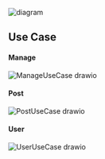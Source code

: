 ![diagram](https://github.com/user-attachments/assets/e63a0a01-3055-4f0f-bf98-2c331d90b6d1)

## Use Case
#### Manage
![ManageUseCase drawio](https://github.com/user-attachments/assets/9faddeab-e074-4047-9302-62db57d249cf)
#### Post
![PostUseCase drawio](https://github.com/user-attachments/assets/5ba507f4-51a7-4a82-89e6-2ab595cee42d)
#### User
![UserUseCase drawio](https://github.com/user-attachments/assets/dc7bf27a-f186-40eb-91ec-8e86b4c9ef94)